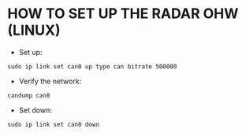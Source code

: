 # HOW TO SET UP THE RADAR OHW (LINUX)

- Set up:
```
sudo ip link set can0 up type can bitrate 500000
```

- Verify the network:
```
candump can0
```

- Set down:
```
sudo ip link set can0 down
```
